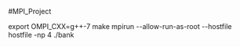 #MPI_Project

export OMPI_CXX=g++-7
make
mpirun --allow-run-as-root --hostfile hostfile -np 4 ./bank
